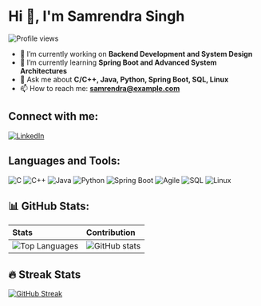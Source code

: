 # Hi 👋, I'm Samrendra Singh

![Profile views](https://komarev.com/ghpvc/?username=solo-source&label=Profile%20views&color=0e75b6&style=flat)

- 🔭 I’m currently working on **Backend Development and System Design**
- 🌱 I’m currently learning **Spring Boot and Advanced System Architectures**
- 💬 Ask me about **C/C++, Java, Python, Spring Boot, SQL, Linux**
- 📫 How to reach me: **samrendra@example.com** <!-- Update with your real email if you want -->

## Connect with me:
[![LinkedIn](https://img.shields.io/badge/LinkedIn-0077B5?style=for-the-badge&logo=linkedin&logoColor=white)](https://www.linkedin.com/in/samrendra-singh-3a1b13291)

## Languages and Tools:
![C](https://img.shields.io/badge/C-00599C?style=for-the-badge&logo=c&logoColor=white)
![C++](https://img.shields.io/badge/C++-00599C?style=for-the-badge&logo=c%2B%2B&logoColor=white)
![Java](https://img.shields.io/badge/Java-007396?style=for-the-badge&logo=java&logoColor=white)
![Python](https://img.shields.io/badge/Python-3776AB?style=for-the-badge&logo=python&logoColor=white)
![Spring Boot](https://img.shields.io/badge/Spring%20Boot-6DB33F?style=for-the-badge&logo=spring-boot&logoColor=white)
![Agile](https://img.shields.io/badge/Agile-FFD700?style=for-the-badge&logo=agile&logoColor=black)
![SQL](https://img.shields.io/badge/SQL-336791?style=for-the-badge&logo=postgresql&logoColor=white)
![Linux](https://img.shields.io/badge/Linux-FCC624?style=for-the-badge&logo=linux&logoColor=black)

## 📊 GitHub Stats:
| Stats | Contribution |
| :--- | :--- |
| ![Top Languages](https://github-readme-stats.vercel.app/api/top-langs/?username=solo-source&layout=compact&theme=radical) | ![GitHub stats](https://github-readme-stats.vercel.app/api?username=solo-source&show_icons=true&theme=radical) |

## 🔥 Streak Stats
[![GitHub Streak](https://github-readme-streak-stats.herokuapp.com/?user=solo-source&theme=radical)](https://git.io/streak-stats)

